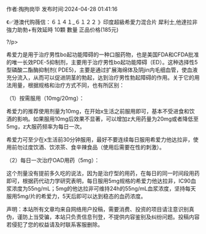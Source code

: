 <p>作者:掏拘岗毕 发布时间:2024-04-28 01:41:16</p>
<p>《✅港澳代购薇信：６１４１_６１２２ 》印度超級希愛力混合片 犀利士,他達拉非 強力助勃+有效延時 10顆 數量 正品价格(185元) </p>
									<p>   ?/p><p>  希爱力是用于治疗男性bo起功能障碍的一种口服药物，也是美国FDA和CFDA批准的唯一长效PDE-5抑制剂，主要用于治疗男性bo起功能障碍（ED）。这种选择性5 型磷酸二酯酶抑制剂( PDE5)，主要是通过扩展海绵体及阴jin内毛细血管，使血液充分流入，从而可以促进阴茎的勃起，达到治疗男性勃起障碍的作用。关于它的用法用量，根据规格和治疗方式不同，也有所区别：</p><p>（1）按需服用（10mg/20mg）：</p><p>希爱力的推荐使用剂量为10mg，在开始x生活之前服用即可，基本不受进食和饮酒的影响。如果服用10mg后效果不显著，可以增加z大用药量为20mg或者降低至5mg，z大服药频率为每日一次。</p><p>希爱力可至少在x生活前30分钟服用，最好不要连续每日服用希爱力他达拉非，使用前勿过度饮酒、饮浓茶、食辛辣食品（使用后需要在性的刺激）。</p><p>（2）每日一次治疗OAD用药（5mg）：</p><p>这个剂量没有提前多久吃的说法，因为是治疗型的用药，在每日的同一时间段用药即可，根据药代动力学研究表明，每日服用5mg规格的希爱力他达拉非，IC90血浆浓度为55ng/mL；5mg的他达拉非可维持24h的55ng/mL血浆浓度，坚持每天服用5mg/片的希爱力，5天后即可以达到稳态的血药浓度。</p>				声明：本站所有文章均来自网络用户投稿，需要消费、投资的项目请注意识别真伪，谨防上当受骗，本站只负责信息刊登，不提供内容鉴别及纠纷问题。投稿内容若侵犯了您的权益请及时联系客服删除。				
